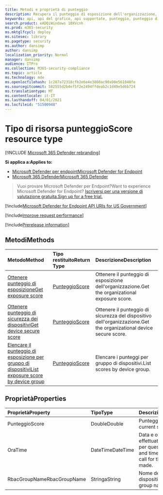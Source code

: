 ```yaml
---
title: Metodi e proprietà di punteggio
description: Recupera il punteggio di esposizione dell'organizzazione, il punteggio di sicurezza del dispositivo e il punteggio di esposizione per gruppo di dispositivi
keywords: api, api del grafico, api supportate, punteggio, punteggio di esposizione, punteggio sicuro del dispositivo, punteggio di esposizione per gruppo di dispositivi
search.product: eADQiWindows 10XVcnh
ms.prod: m365-security
ms.mktglfcycl: deploy
ms.sitesec: library
ms.pagetype: security
ms.author: dansimp
author: dansimp
localization_priority: Normal
manager: dansimp
audience: ITPro
ms.collection: M365-security-compliance
ms.topic: article
ms.technology: mde
ms.openlocfilehash: 1c287a72318cfb2e6e4e3860ac90a90e561040fe
ms.sourcegitcommit: 582555d2b4ef5f2e2494ffdeab2c1d49e5d6b724
ms.translationtype: MT
ms.contentlocale: it-IT
ms.lasthandoff: 04/01/2021
ms.locfileid: "51500948"
---
```

# <a name="score-resource-type"></a><span data-ttu-id="e418a-104">Tipo di risorsa punteggio</span><span class="sxs-lookup"><span data-stu-id="e418a-104">Score resource type</span></span>

[!INCLUDE [Microsoft 365 Defender rebranding](../../includes/microsoft-defender.md)]


<span data-ttu-id="e418a-105">**Si applica a:**</span><span class="sxs-lookup"><span data-stu-id="e418a-105">**Applies to:**</span></span>
- [<span data-ttu-id="e418a-106">Microsoft Defender per endpoint</span><span class="sxs-lookup"><span data-stu-id="e418a-106">Microsoft Defender for Endpoint</span></span>](https://go.microsoft.com/fwlink/?linkid=2154037)
- [<span data-ttu-id="e418a-107">Microsoft 365 Defender</span><span class="sxs-lookup"><span data-stu-id="e418a-107">Microsoft 365 Defender</span></span>](https://go.microsoft.com/fwlink/?linkid=2118804)

> <span data-ttu-id="e418a-108">Vuoi provare Microsoft Defender per Endpoint?</span><span class="sxs-lookup"><span data-stu-id="e418a-108">Want to experience Microsoft Defender for Endpoint?</span></span> [<span data-ttu-id="e418a-109">Iscriversi per una versione di valutazione gratuita.</span><span class="sxs-lookup"><span data-stu-id="e418a-109">Sign up for a free trial.</span></span>](https://www.microsoft.com/microsoft-365/windows/microsoft-defender-atp?ocid=docs-wdatp-exposedapis-abovefoldlink) 

[!include[Microsoft Defender for Endpoint API URIs for US Government](../../includes/microsoft-defender-api-usgov.md)]

[!include[Improve request performance](../../includes/improve-request-performance.md)]


[!include[Prerelease information](../../includes/prerelease.md)]

## <a name="methods"></a><span data-ttu-id="e418a-110">Metodi</span><span class="sxs-lookup"><span data-stu-id="e418a-110">Methods</span></span>

<span data-ttu-id="e418a-111">Metodo</span><span class="sxs-lookup"><span data-stu-id="e418a-111">Method</span></span> |<span data-ttu-id="e418a-112">Tipo restituito</span><span class="sxs-lookup"><span data-stu-id="e418a-112">Return Type</span></span> |<span data-ttu-id="e418a-113">Descrizione</span><span class="sxs-lookup"><span data-stu-id="e418a-113">Description</span></span>
:---|:---|:---
[<span data-ttu-id="e418a-114">Ottenere punteggio di esposizione</span><span class="sxs-lookup"><span data-stu-id="e418a-114">Get exposure score</span></span>](get-exposure-score.md) | [<span data-ttu-id="e418a-115">Punteggio</span><span class="sxs-lookup"><span data-stu-id="e418a-115">Score</span></span>](score.md) | <span data-ttu-id="e418a-116">Ottenere il punteggio di esposizione dell'organizzazione.</span><span class="sxs-lookup"><span data-stu-id="e418a-116">Get the organizational exposure score.</span></span>
[<span data-ttu-id="e418a-117">Ottenere punteggio di sicurezza dei dispositivi</span><span class="sxs-lookup"><span data-stu-id="e418a-117">Get device secure score</span></span>](get-device-secure-score.md) | [<span data-ttu-id="e418a-118">Punteggio</span><span class="sxs-lookup"><span data-stu-id="e418a-118">Score</span></span>](score.md) | <span data-ttu-id="e418a-119">Ottenere il punteggio di sicurezza del dispositivo dell'organizzazione.</span><span class="sxs-lookup"><span data-stu-id="e418a-119">Get the organizational device secure score.</span></span>
[<span data-ttu-id="e418a-120">Elencare il punteggio di esposizione per gruppo di dispositivi</span><span class="sxs-lookup"><span data-stu-id="e418a-120">List exposure score by device group</span></span>](get-machine-group-exposure-score.md)| [<span data-ttu-id="e418a-121">Punteggio</span><span class="sxs-lookup"><span data-stu-id="e418a-121">Score</span></span>](score.md) | <span data-ttu-id="e418a-122">Elencare i punteggi per gruppo di dispositivi.</span><span class="sxs-lookup"><span data-stu-id="e418a-122">List scores by device group.</span></span>

## <a name="properties"></a><span data-ttu-id="e418a-123">Proprietà</span><span class="sxs-lookup"><span data-stu-id="e418a-123">Properties</span></span>

<span data-ttu-id="e418a-124">Proprietà</span><span class="sxs-lookup"><span data-stu-id="e418a-124">Property</span></span> |  <span data-ttu-id="e418a-125">Tipo</span><span class="sxs-lookup"><span data-stu-id="e418a-125">Type</span></span>    |   <span data-ttu-id="e418a-126">Descrizione</span><span class="sxs-lookup"><span data-stu-id="e418a-126">Description</span></span>
:---|:---|:---
<span data-ttu-id="e418a-127">Punteggio</span><span class="sxs-lookup"><span data-stu-id="e418a-127">Score</span></span> | <span data-ttu-id="e418a-128">Double</span><span class="sxs-lookup"><span data-stu-id="e418a-128">Double</span></span> | <span data-ttu-id="e418a-129">Punteggio corrente.</span><span class="sxs-lookup"><span data-stu-id="e418a-129">The current score.</span></span>
<span data-ttu-id="e418a-130">Ora</span><span class="sxs-lookup"><span data-stu-id="e418a-130">Time</span></span> | <span data-ttu-id="e418a-131">DateTime</span><span class="sxs-lookup"><span data-stu-id="e418a-131">DateTime</span></span> | <span data-ttu-id="e418a-132">Data e ora in cui è stata effettuata la chiamata per questa API.</span><span class="sxs-lookup"><span data-stu-id="e418a-132">The date and time in which the call for this API was made.</span></span>
<span data-ttu-id="e418a-133">RbacGroupName</span><span class="sxs-lookup"><span data-stu-id="e418a-133">RbacGroupName</span></span> | <span data-ttu-id="e418a-134">Stringa</span><span class="sxs-lookup"><span data-stu-id="e418a-134">String</span></span> | <span data-ttu-id="e418a-135">Nome del gruppo di dispositivi.</span><span class="sxs-lookup"><span data-stu-id="e418a-135">The device group name.</span></span>
